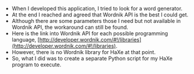 * When I developed this application, I tried to look for a word generator.
* At the end I reached and agreed that Wordnik API is the best I could get.
* Although there are some parameters those I need but not available in Wordnik API, the workaround can still be found.
* Here is the link into Wordnik API for each possible programming language, [http://developer.wordnik.com/#!/libraries](http://developer.wordnik.com/#!/libraries).
* However, there is no Wordnik library for HaXe at that point.
* So, what I did was to create a separate Python script for my HaXe program to execute.
